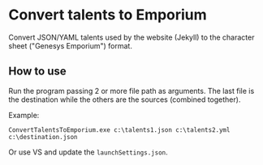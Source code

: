# Convert talents to Emporium
Convert JSON/YAML talents used by the website (Jekyll) to the character sheet ("Genesys Emporium") format.

## How to use
Run the program passing 2 or more file path as arguments. The last file is the destination while the others are the sources (combined together). 

Example:

```
ConvertTalentsToEmporium.exe c:\talents1.json c:\talents2.yml c:\destination.json
```

Or use VS and update the `launchSettings.json`.
